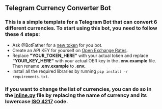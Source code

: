 ## Telegram Currency Converter Bot
### This is a simple template for a Telegram Bot that can convert 6 different currencies. To start using this bot, you need to follow these 4 steps:
* Ask @BotFather for a [new token](https://core.telegram.org/bots/tutorial#obtain-your-bot-token) for you bot.
* Create an API KEY for yourself on [Open Exchange Rates](https://openexchangerates.org/).
* Replace **"YOUR_TOKEN_HERE"** with your actual token and replace **"YOUR_KEY_HERE"** with your actual OER key in the **.env.example** file. Then rename **.env.example** to **.env.**
* Install all the required libraries by running `pip install -r requirements.txt`.
### If you want to change the list of currencies, you can do so in the [inline.py](keyboards/inline.py) file by replacing the name of currency and its lowercase [ISO 4217](https://en.wikipedia.org/wiki/ISO_4217) code.
